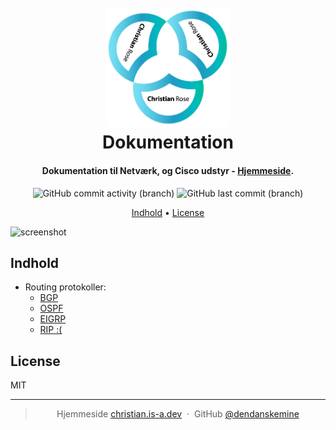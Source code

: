 
<h1 align="center">
  <br>

<img src="/logo-01-01.png" alt="fejl" width="200">
  
  <br>
  Dokumentation
  <br>
</h1>

<h4 align="center">Dokumentation til Netværk, og Cisco udstyr - <a href="http://christian.is-a.dev" target="_blank">Hjemmeside</a>.</h4>

<center>

  ![GitHub commit activity (branch)](https://img.shields.io/github/commit-activity/t/dendanskemine/dokumentation?logo=github&color=susscess) ![GitHub last commit (branch)](https://img.shields.io/github/last-commit/dendanskemine/dokumentation/main)
</center>

<p align="center">
  <a href="#indhold">Indhold</a> •
  <a href="#license">License</a>
</p>

![screenshot](/Vedhæftet/BGP%20-%20Ibgp&ebgp.png)

## Indhold
* Routing protokoller:
  - [BGP](/Routing%20Protocols/EGP/BGP/Border%20Gateway%20Protocol%20(BGP).md)
  - [OSPF](/Routing%20Protocols/IGP/Link-State/OSPF.md)
  - [EIGRP](/Routing%20Protocols/IGP/Distance%20Vector/EIGRP.md)
  - [RIP :(](/Routing%20Protocols/IGP/Distance%20Vector/RIP.md)



## License

MIT

---
<center>

> Hjemmeside [christian.is-a.dev](https://www.christian.is-a.dev) &nbsp;&middot;&nbsp;
> GitHub [@dendanskemine](https://github.com/dendanskemine) &nbsp;
> 
</center>

